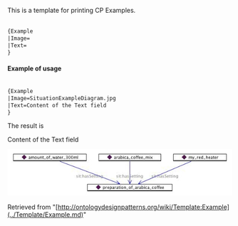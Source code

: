 This is a template for printing CP Examples.




```

{Example
|Image=
|Text=
}

```

  




####  Example of usage



```

{Example
|Image=SituationExampleDiagram.jpg
|Text=Content of the Text field
}

```

The result is




Content of the Text field




[![Image:SituationExampleDiagram.jpg](../images/0/0e/SituationExampleDiagram.jpg)](../Image/SituationExampleDiagram.jpg.md "Image:SituationExampleDiagram.jpg")





  






Retrieved from "[http://ontologydesignpatterns.org/wiki/Template:Example](../Template/Example.md)"